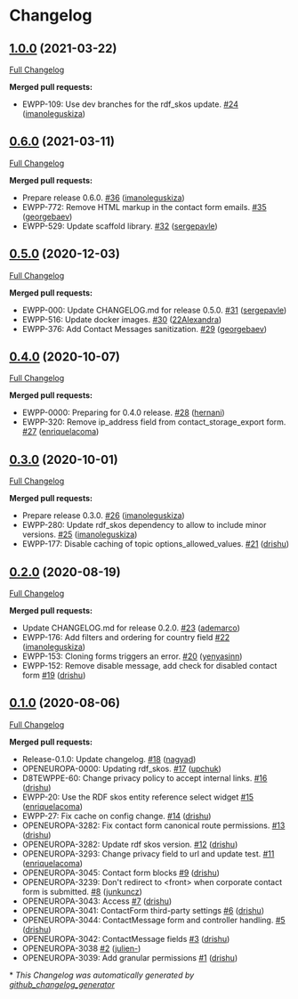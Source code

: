 # Changelog

## [1.0.0](https://github.com/openeuropa/oe_contact_forms/tree/1.0.0) (2021-03-22)

[Full Changelog](https://github.com/openeuropa/oe_contact_forms/compare/0.6.0...1.0.0)

**Merged pull requests:**

- EWPP-109: Use dev branches for the rdf\_skos update. [\#24](https://github.com/openeuropa/oe_contact_forms/pull/24) ([imanoleguskiza](https://github.com/imanoleguskiza))

## [0.6.0](https://github.com/openeuropa/oe_contact_forms/tree/0.6.0) (2021-03-11)

[Full Changelog](https://github.com/openeuropa/oe_contact_forms/compare/0.5.0...0.6.0)

**Merged pull requests:**

- Prepare release 0.6.0. [\#36](https://github.com/openeuropa/oe_contact_forms/pull/36) ([imanoleguskiza](https://github.com/imanoleguskiza))
- EWPP-772: Remove HTML markup in the contact form emails. [\#35](https://github.com/openeuropa/oe_contact_forms/pull/35) ([georgebaev](https://github.com/georgebaev))
- EWPP-529: Update scaffold library. [\#32](https://github.com/openeuropa/oe_contact_forms/pull/32) ([sergepavle](https://github.com/sergepavle))

## [0.5.0](https://github.com/openeuropa/oe_contact_forms/tree/0.5.0) (2020-12-03)

[Full Changelog](https://github.com/openeuropa/oe_contact_forms/compare/0.4.0...0.5.0)

**Merged pull requests:**

- EWPP-000: Update CHANGELOG.md for release 0.5.0. [\#31](https://github.com/openeuropa/oe_contact_forms/pull/31) ([sergepavle](https://github.com/sergepavle))
- EWPP-516: Update docker images. [\#30](https://github.com/openeuropa/oe_contact_forms/pull/30) ([22Alexandra](https://github.com/22Alexandra))
- EWPP-376: Add Contact Messages sanitization. [\#29](https://github.com/openeuropa/oe_contact_forms/pull/29) ([georgebaev](https://github.com/georgebaev))

## [0.4.0](https://github.com/openeuropa/oe_contact_forms/tree/0.4.0) (2020-10-07)

[Full Changelog](https://github.com/openeuropa/oe_contact_forms/compare/0.3.0...0.4.0)

**Merged pull requests:**

- EWPP-0000: Preparing for 0.4.0 release. [\#28](https://github.com/openeuropa/oe_contact_forms/pull/28) ([hernani](https://github.com/hernani))
- EWPP-320: Remove ip\_address field from contact\_storage\_export form. [\#27](https://github.com/openeuropa/oe_contact_forms/pull/27) ([enriquelacoma](https://github.com/enriquelacoma))

## [0.3.0](https://github.com/openeuropa/oe_contact_forms/tree/0.3.0) (2020-10-01)

[Full Changelog](https://github.com/openeuropa/oe_contact_forms/compare/0.2.0...0.3.0)

**Merged pull requests:**

-  Prepare release 0.3.0. [\#26](https://github.com/openeuropa/oe_contact_forms/pull/26) ([imanoleguskiza](https://github.com/imanoleguskiza))
- EWPP-280: Update rdf\_skos dependency to allow to include minor versions. [\#25](https://github.com/openeuropa/oe_contact_forms/pull/25) ([imanoleguskiza](https://github.com/imanoleguskiza))
- EWPP-177: Disable caching of topic options\_allowed\_values. [\#21](https://github.com/openeuropa/oe_contact_forms/pull/21) ([drishu](https://github.com/drishu))

## [0.2.0](https://github.com/openeuropa/oe_contact_forms/tree/0.2.0) (2020-08-19)

[Full Changelog](https://github.com/openeuropa/oe_contact_forms/compare/0.1.0...0.2.0)

**Merged pull requests:**

- Update CHANGELOG.md for release 0.2.0. [\#23](https://github.com/openeuropa/oe_contact_forms/pull/23) ([ademarco](https://github.com/ademarco))
- EWPP-176: Add filters and ordering for country field [\#22](https://github.com/openeuropa/oe_contact_forms/pull/22) ([imanoleguskiza](https://github.com/imanoleguskiza))
- EWPP-153: Cloning forms triggers an error. [\#20](https://github.com/openeuropa/oe_contact_forms/pull/20) ([yenyasinn](https://github.com/yenyasinn))
- EWPP-152: Remove disable message, add check for disabled contact form [\#19](https://github.com/openeuropa/oe_contact_forms/pull/19) ([drishu](https://github.com/drishu))

## [0.1.0](https://github.com/openeuropa/oe_contact_forms/tree/0.1.0) (2020-08-06)

[Full Changelog](https://github.com/openeuropa/oe_contact_forms/compare/8705c09d3f4c4a976e3be4c3aa3ad58c833a435c...0.1.0)

**Merged pull requests:**

- Release-0.1.0: Update changelog. [\#18](https://github.com/openeuropa/oe_contact_forms/pull/18) ([nagyad](https://github.com/nagyad))
- OPENEUROPA-0000: Updating rdf\_skos. [\#17](https://github.com/openeuropa/oe_contact_forms/pull/17) ([upchuk](https://github.com/upchuk))
- D8TEWPPE-60: Change privacy policy to accept internal links. [\#16](https://github.com/openeuropa/oe_contact_forms/pull/16) ([drishu](https://github.com/drishu))
- EWPP-20: Use the RDF skos entity reference select widget [\#15](https://github.com/openeuropa/oe_contact_forms/pull/15) ([enriquelacoma](https://github.com/enriquelacoma))
- EWPP-27: Fix cache on config change. [\#14](https://github.com/openeuropa/oe_contact_forms/pull/14) ([drishu](https://github.com/drishu))
- OPENEUROPA-3282: Fix contact form canonical route permissions. [\#13](https://github.com/openeuropa/oe_contact_forms/pull/13) ([drishu](https://github.com/drishu))
- OPENEUROPA-3282: Update rdf skos version. [\#12](https://github.com/openeuropa/oe_contact_forms/pull/12) ([drishu](https://github.com/drishu))
- OPENEUROPA-3293: Change privacy field to url and update test. [\#11](https://github.com/openeuropa/oe_contact_forms/pull/11) ([enriquelacoma](https://github.com/enriquelacoma))
- OPENEUROPA-3045: Contact form blocks [\#9](https://github.com/openeuropa/oe_contact_forms/pull/9) ([drishu](https://github.com/drishu))
- OPENEUROPA-3239: Don't redirect to \<front\> when corporate contact form is submitted. [\#8](https://github.com/openeuropa/oe_contact_forms/pull/8) ([junkuncz](https://github.com/junkuncz))
- OPENEUROPA-3043: Access [\#7](https://github.com/openeuropa/oe_contact_forms/pull/7) ([drishu](https://github.com/drishu))
- OPENEUROPA-3041: ContactForm third-party settings [\#6](https://github.com/openeuropa/oe_contact_forms/pull/6) ([drishu](https://github.com/drishu))
- OPENEUROPA-3044: ContactMessage form and controller handling. [\#5](https://github.com/openeuropa/oe_contact_forms/pull/5) ([drishu](https://github.com/drishu))
- OPENEUROPA-3042: ContactMessage fields [\#3](https://github.com/openeuropa/oe_contact_forms/pull/3) ([drishu](https://github.com/drishu))
- OPENEUROPA-3038 [\#2](https://github.com/openeuropa/oe_contact_forms/pull/2) ([julien-](https://github.com/julien-))
- OPENEUROPA-3039: Add granular permissions [\#1](https://github.com/openeuropa/oe_contact_forms/pull/1) ([drishu](https://github.com/drishu))



\* *This Changelog was automatically generated by [github_changelog_generator](https://github.com/github-changelog-generator/github-changelog-generator)*
